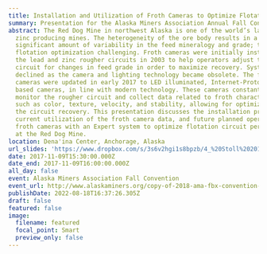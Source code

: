 ```yaml
---
title: Installation and Utilization of Froth Cameras to Optimize Flotation Performance
summary: Presentation for the Alaska Miners Association Annual Fall Convention.
abstract: The Red Dog Mine in northwest Alaska is one of the world’s largest
  zinc producing mines. The heterogeneity of the ore body results in a
  significant amount of variability in the feed mineralogy and grade; this makes
  flotation optimization challenging. Froth cameras were initially installed in
  the lead and zinc rougher circuits in 2003 to help operators adjust the
  circuit for changes in feed grade in order to maximize recovery. System use
  declined as the camera and lighting technology became obsolete. The froth
  cameras were updated in early 2017 to LED illuminated, Internet-Protocol (IP)
  based cameras, in line with modern technology. These cameras constantly
  monitor the rougher circuit and collect data related to froth characteristics,
  such as color, texture, velocity, and stability, allowing for optimization of
  the circuit recovery. This presentation discusses the installation process,
  current utilization of the froth camera data, and future planned operation of
  froth cameras with an Expert system to optimize flotation circuit performance
  at the Red Dog Mine.
location: Dena'ina Center, Anchorage, Alaska
url_slides: 'https://www.dropbox.com/s/3s6v2hgi1s8bpzb/4_%20Stoll%202017%20AMA%20VisioFroth_Final%20%28Read-Only%29.pdf?dl=0'
date: 2017-11-09T15:30:00.000Z
date_end: 2017-11-09T16:00:00.000Z
all_day: false
event: Alaska Miners Association Fall Convention
event_url: http://www.alaskaminers.org/copy-of-2018-ama-fbx-convention-pre-3
publishDate: 2022-08-18T16:37:26.305Z
draft: false
featured: false
image:
  filename: featured
  focal_point: Smart
  preview_only: false
---
```

